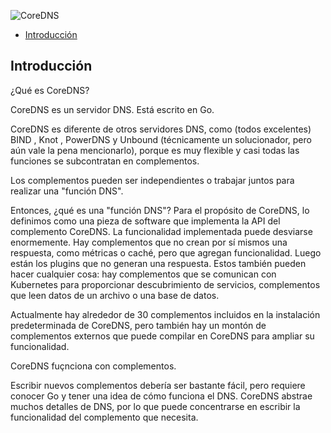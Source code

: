 ![CoreDNS](https://cncf-branding.netlify.app/img/projects/coredns/horizontal/color/coredns-horizontal-color.png)

- [Introducción](#introduccion)

## Introducción

¿Qué es CoreDNS?

CoreDNS es un servidor DNS. Está escrito en Go.

CoreDNS es diferente de otros servidores DNS, como (todos excelentes) BIND , Knot , PowerDNS y Unbound (técnicamente un solucionador, pero aún vale la 
pena mencionarlo), porque es muy flexible y casi todas las funciones se subcontratan en complementos.

Los complementos pueden ser independientes o trabajar juntos para realizar una "función DNS".

Entonces, ¿qué es una "función DNS"? Para el propósito de CoreDNS, lo definimos como una pieza de software que implementa la API del complemento CoreDNS. 
La funcionalidad implementada puede desviarse enormemente. Hay complementos que no crean por sí mismos una respuesta, como métricas o caché, pero que agregan 
funcionalidad. Luego están los plugins que no generan una respuesta. Estos también pueden hacer cualquier cosa: hay complementos que se comunican con Kubernetes 
para proporcionar descubrimiento de servicios, complementos que leen datos de un archivo o una base de datos.

Actualmente hay alrededor de 30 complementos incluidos en la instalación predeterminada de CoreDNS, pero también hay un montón de complementos externos que 
puede compilar en CoreDNS para ampliar su funcionalidad.

CoreDNS fuçnciona con complementos.

Escribir nuevos complementos debería ser bastante fácil, pero requiere conocer Go y tener una idea de cómo funciona el DNS. CoreDNS abstrae muchos detalles 
de DNS, por lo que puede concentrarse en escribir la funcionalidad del complemento que necesita.

